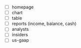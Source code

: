- [ ] homepage
- [ ] chart
- [ ] table
- [ ] reports (income, balance, cash)
- [ ] analysts
- [ ] insiders
- [ ] us-gaap
